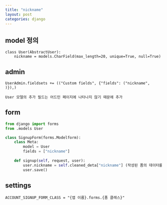 ```yaml
---
title: "nickname"
layout: post
categories: django
---
```


## model 정의
```
class User(AbstractUser):
    nickname = models.CharField(max_length=20, unique=True, null=True)
```


## admin
```terminal
UserAdmin.fieldsets += (("Custom fields", {"fields": ("nickname", )}),)
```
`User 모델의 추가 필드는 어드민 페이지에 나타나지 않기 때문에 추가`


## form
```python
from django import forms
from .models User

class SignupForm(forms.Modelform):
    class Meta:
        model = User
        fields = ["nickname"]
    
    def signup(self, request, user):
        user.nickname = self.cleaned_deta["nickname"] (작성된 폼의 데이터를 가져옴)
        user.save()
```


## settings
```terminal
ACCOUNT_SIGNUP_FORM_CLASS = "{앱 이름}.forms.{폼 클래스}"
```